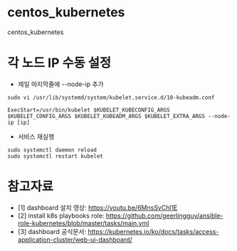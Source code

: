 # centos_kubernetes
centos_kubernetes


# 각 노드 IP 수동 설정
* 제일 마지막줄에 --node-ip 추가
```
sudo vi /usr/lib/systemd/system/kubelet.service.d/10-kubeadm.conf

ExecStart=/usr/bin/kubelet $KUBELET_KUBECONFIG_ARGS $KUBELET_CONFIG_ARGS $KUBELET_KUBEADM_ARGS $KUBELET_EXTRA_ARGS --node-ip [ip]
```
* 서비스 재실행
```
sudo systemctl daemon reload
sudo systemctl restart kubelet
```

# 참고자료
* [1] dashboard 설치 영상: https://youtu.be/6MnsSvChl1E
* [2] install k8s playbooks role: https://github.com/geerlingguy/ansible-role-kubernetes/blob/master/tasks/main.yml
* [3] dashboard 공식문서: https://kubernetes.io/ko/docs/tasks/access-application-cluster/web-ui-dashboard/